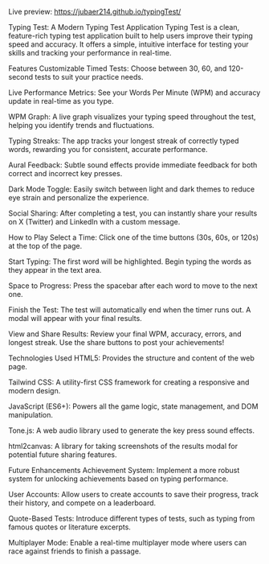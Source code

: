 Live preview: https://jubaer214.github.io/typingTest/


Typing Test: A Modern Typing Test Application
Typing Test is a clean, feature-rich typing test application built to help users improve their typing speed and accuracy. It offers a simple, intuitive interface for testing your skills and tracking your performance in real-time.

Features
Customizable Timed Tests: Choose between 30, 60, and 120-second tests to suit your practice needs.

Live Performance Metrics: See your Words Per Minute (WPM) and accuracy update in real-time as you type.

WPM Graph: A live graph visualizes your typing speed throughout the test, helping you identify trends and fluctuations.

Typing Streaks: The app tracks your longest streak of correctly typed words, rewarding you for consistent, accurate performance.

Aural Feedback: Subtle sound effects provide immediate feedback for both correct and incorrect key presses.

Dark Mode Toggle: Easily switch between light and dark themes to reduce eye strain and personalize the experience.

Social Sharing: After completing a test, you can instantly share your results on X (Twitter) and LinkedIn with a custom message.

How to Play
Select a Time: Click one of the time buttons (30s, 60s, or 120s) at the top of the page.

Start Typing: The first word will be highlighted. Begin typing the words as they appear in the text area.

Space to Progress: Press the spacebar after each word to move to the next one.

Finish the Test: The test will automatically end when the timer runs out. A modal will appear with your final results.

View and Share Results: Review your final WPM, accuracy, errors, and longest streak. Use the share buttons to post your achievements!

Technologies Used
HTML5: Provides the structure and content of the web page.

Tailwind CSS: A utility-first CSS framework for creating a responsive and modern design.

JavaScript (ES6+): Powers all the game logic, state management, and DOM manipulation.

Tone.js: A web audio library used to generate the key press sound effects.

html2canvas: A library for taking screenshots of the results modal for potential future sharing features.

Future Enhancements
Achievement System: Implement a more robust system for unlocking achievements based on typing performance.

User Accounts: Allow users to create accounts to save their progress, track their history, and compete on a leaderboard.

Quote-Based Tests: Introduce different types of tests, such as typing from famous quotes or literature excerpts.

Multiplayer Mode: Enable a real-time multiplayer mode where users can race against friends to finish a passage.
